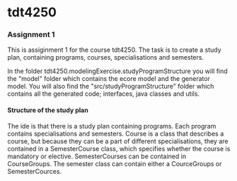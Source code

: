 # tdt4250

### Assignment 1
This is assiginment 1 for the course tdt4250. The task is to create a study plan, containing programs, courses, specialisations and semesters.

In the folder tdt4250.modelingExercise.studyProgramStructure you will find the "model" folder which contains the ecore model and the generator model. You will also find the "src/studyProgramStructure" folder which contains all the generated code; interfaces, java classes and utils.

#### Structure of the study plan
The ide is that there is a study plan containing programs. Each program contains specialisations and semesters. Course is a class that describes a course, but because they can be a part of different specialisations, they are contained in a SemesterCourse class, which specifies whether the course is mandatory or elective. SemesterCourses can be contained in CourseGroups. The semester class can contain either a CourceGroups or SemesterCources.
